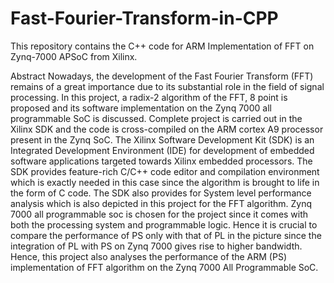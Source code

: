 # Fast-Fourier-Transform-in-CPP
This repository contains the C++ code for ARM Implementation of FFT on Zynq-7000 APSoC from Xilinx.

Abstract
Nowadays, the development of the Fast Fourier Transform (FFT) remains of a great importance due to its substantial role in the field of signal processing. 
In this project, a radix-2 algorithm of the FFT, 8 point is proposed and its software implementation on the Zynq 7000 all programmable SoC is discussed. Complete project is carried out in the Xilinx SDK and the code is cross-compiled on the ARM cortex A9 processor present in the Zynq SoC. The Xilinx Software Development Kit (SDK)
is an Integrated Development Environment (IDE) for development of embedded software applications targeted towards Xilinx embedded processors. The SDK provides
feature-rich C/C++ code editor and compilation environment which is exactly needed in this case since the algorithm is brought to life in the form of C code. The SDK
also provides for System level performance analysis which is also depicted in this project for the FFT algorithm. Zynq 7000 all programmable soc is chosen for the 
project since it comes with both the processing system and programmable logic. Hence it is crucial to compare the performance of PS only with that of PL in the picture since the integration of PL with PS on Zynq 7000 gives rise to higher bandwidth. Hence, this project also analyses the performance of the ARM (PS) implementation of FFT algorithm on the Zynq 7000 All Programmable SoC.
